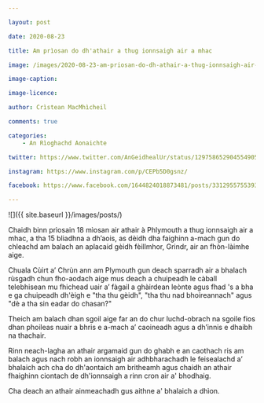 ```yaml
---

layout: post

date: 2020-08-23

title: Am prìosan do dh'athair a thug ionnsaigh air a mhac

image: /images/2020-08-23-am-priosan-do-dh-athair-a-thug-ionnsaigh-air-a-mhac.webp

image-caption:

image-licence:

author: Crìstean MacMhìcheil

comments: true

categories:
    - An Rìoghachd Aonaichte

twitter: https://www.twitter.com/AnGeidhealUr/status/1297586529045549058?s=21

instagram: https://www.instagram.com/p/CEPb5D0gsnz/

facebook: https://www.facebook.com/1644824018873481/posts/3312955755393624/

---
```


![]({{ site.baseurl }}/images/posts/)

Chaidh binn prìosain 18 mìosan air athair à Phlymouth a thug ionnsaigh air a mhac, a tha 15 bliadhna a dh’aois, as dèidh dha faighinn a-mach gun do chleachd am balach an aplacaid gèidh fèillmhor, Grindr, air an fhòn-làimhe aige.

<!--more-->

Chuala Cùirt a’ Chrùn ann am Plymouth gun deach sparradh air a bhalach rùsgadh chun fho-aodach aige mus deach a chuipeadh le càball telebhisean mu fhichead uair a’ fàgail a ghàirdean leònte agus fhad 's a bha e ga chuipeadh dh'èigh e "tha thu gèidh", "tha thu nad bhoireannach" agus "dè a tha sin eadar do chasan?"

Theich am balach dhan sgoil aige far an do chur luchd-obrach na sgoile fios dhan phoileas nuair a bhris e a-mach a’ caoineadh agus a dh’innis e dhaibh na thachair.

Rinn neach-lagha an athair argamaid gun do ghabh e an caothach ris am balach agus nach robh an ionnsaigh air adhbharachadh le feisealachd a’ bhalaich ach cha do dh'aontaich am britheamh agus chaidh an athair fhaighinn ciontach de dh'ionnsaigh a rinn cron air a' bhodhaig.

Cha deach an athair ainmeachadh gus aithne a' bhalaich a dhìon.
